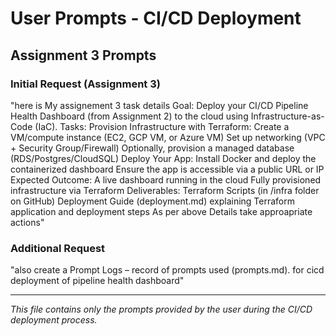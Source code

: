# User Prompts - CI/CD Deployment

## Assignment 3 Prompts

### Initial Request (Assignment 3)
"here is My assignement 3 task details Goal: Deploy your CI/CD Pipeline Health Dashboard (from Assignment 2) to the cloud using Infrastructure-as-Code (IaC). Tasks: Provision Infrastructure with Terraform: Create a VM/compute instance (EC2, GCP VM, or Azure VM) Set up networking (VPC + Security Group/Firewall) Optionally, provision a managed database (RDS/Postgres/CloudSQL) Deploy Your App: Install Docker and deploy the containerized dashboard Ensure the app is accessible via a public URL or IP Expected Outcome: A live dashboard running in the cloud Fully provisioned infrastructure via Terraform Deliverables: Terraform Scripts (in /infra folder on GitHub) Deployment Guide (deployment.md) explaining Terraform application and deployment steps As per above Details take approapriate actions"

### Additional Request
"also create a Prompt Logs – record of prompts used (prompts.md). for cicd deployment of pipeline health dashboard"

---

*This file contains only the prompts provided by the user during the CI/CD deployment process.*
